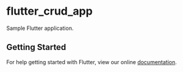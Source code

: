 # flutter_crud_app

Sample Flutter application.

## Getting Started

For help getting started with Flutter, view our online
[documentation](https://flutter.io/).
